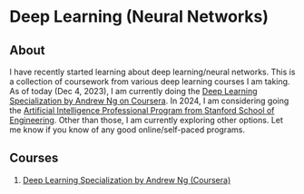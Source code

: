 # Deep Learning (Neural Networks)

## About
I have recently started learning about deep learning/neural networks. This is a collection of coursework from various deep learning courses I am taking. As of today (Dec 4, 2023), I am currently doing the [Deep Learning Specialization by Andrew Ng on Coursera](https://www.coursera.org/specializations/deep-learning?). In 2024, I am considering going the [Artificial Intelligence Professional Program from Stanford School of Engineering](https://online.stanford.edu/programs/artificial-intelligence-professional-program). Other than those, I am currently exploring other options. Let me know if you know of any good online/self-paced programs.

## Courses
1. [Deep Learning Specialization by Andrew Ng (Coursera)](https://github.com/markCwatson/deep_learning/tree/main/coursera/deep_learning_specialization/)